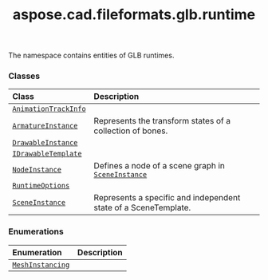 ﻿---
title: aspose.cad.fileformats.glb.runtime
second_title: Aspose.CAD for Python via .NET API References
description: 
type: docs
weight: 10
url: /python-net/aspose.cad.fileformats.glb.runtime/
is_root: false
---

The namespace contains entities of GLB runtimes.

### Classes
| Class | Description |
| :- | :- |
| [`AnimationTrackInfo`](/cad/python-net/aspose.cad.fileformats.glb.runtime/animationtrackinfo) |  |
| [`ArmatureInstance`](/cad/python-net/aspose.cad.fileformats.glb.runtime/armatureinstance) | Represents the transform states of a collection of bones. |
| [`DrawableInstance`](/cad/python-net/aspose.cad.fileformats.glb.runtime/drawableinstance) |  |
| [`IDrawableTemplate`](/cad/python-net/aspose.cad.fileformats.glb.runtime/idrawabletemplate) |  |
| [`NodeInstance`](/cad/python-net/aspose.cad.fileformats.glb.runtime/nodeinstance) | Defines a node of a scene graph in [`SceneInstance`](/cad/python-net/aspose.cad.fileformats.glb.runtime/sceneinstance) |
| [`RuntimeOptions`](/cad/python-net/aspose.cad.fileformats.glb.runtime/runtimeoptions) |  |
| [`SceneInstance`](/cad/python-net/aspose.cad.fileformats.glb.runtime/sceneinstance) | Represents a specific and independent state of a SceneTemplate. |


### Enumerations
| Enumeration | Description |
| :- | :- |
| [`MeshInstancing`](/cad/python-net/aspose.cad.fileformats.glb.runtime/meshinstancing) |  |


